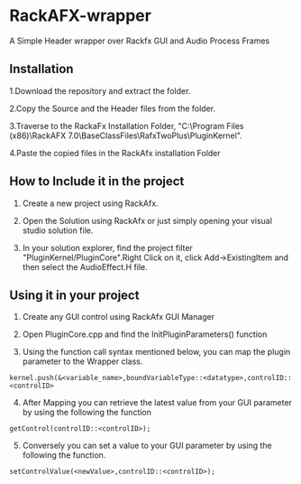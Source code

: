 # RackAFX-wrapper
A Simple Header wrapper over Rackfx GUI and Audio Process Frames

## Installation
1.Download the repository and extract the folder.

2.Copy the Source and the Header files from the folder.

3.Traverse to the RackaFx Installation Folder, "C:\Program Files (x86)\RackAFX 7.0\BaseClassFiles\RafxTwoPlus\PluginKernel".

4.Paste the copied files in the RackAfx installation Folder

## How to Include it in the project
1. Create a new project using RackAfx.

2. Open the Solution using RackAfx or just simply opening your visual studio solution file. 

3. In your solution explorer, find the project filter "PluginKernel/PluginCore".Right Click on it, click Add->ExistingItem and then select the AudioEffect.H file.


## Using it in your project
1. Create any GUI control using RackAfx GUI Manager

2. Open PluginCore.cpp and find the InitPluginParameters() function

3. Using the function call syntax mentioned below, you can map the plugin parameter to the Wrapper class. 

```
kernel.push(&<variable_name>,boundVariableType::<datatype>,controlID::<controlID>
```

4. After Mapping you can retrieve the latest value from your GUI parameter by using the following the function

```
getControl(controlID::<controlID>);
```
5. Conversely you can set a value to your GUI parameter by using the following the function.

```
setControlValue(<newValue>,controlID::<controlID>);
```

